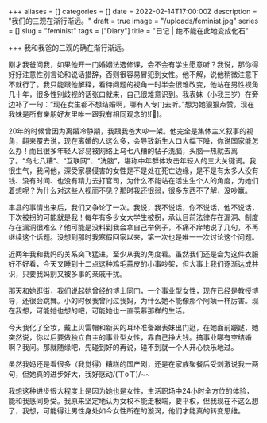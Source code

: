 +++
aliases = []
categories = []
date = 2022-02-14T17:00:00Z
description = "我们的三观在渐行渐远。"
draft = true
image = "/uploads/feminist.jpg"
series = []
slug = "feminist"
tags = ["Diary"]
title = "日记 | 绝不能在此地变成化石"

+++
我和我爸的三观的确在渐行渐远。

刚才我爸问我，如果他开一门婚姻法选修课，会不会有学生愿意听？我说，那你得好好注意性别言论和说话措辞，否则很容易冒犯到女性。他不解，说他稍微注意下不就行了。我只能跟他解释，看待问题的视角一时半会很难改变，他站在男性视角几十年，很多性别歧视的话张口就来，自己很难意识到。我表妹（小我三岁）在旁边补了一句：“现在女生都不想结婚啊，哪有人专门去听。”想为她狠狠点赞，现在我妹是所有亲朋好友里唯一跟我有相同观念的![🚬]。

20年的时候曾因为离婚冷静期，我跟我爸大吵一架。他完全是集体主义叙事的视角，翻来覆去说，现在离婚的人这么多，会导致新生人口大幅下降，你说国家能怎么办！而且很多年轻人容易被网络上乌七八糟的帖子洗脑，头脑一热就去离了。“乌七八糟”、“互联网”、“洗脑”，堪称中年群体攻击年轻人的三大关键词。我很生气，我问他，深受家暴侵害的女性是不是处在死亡边缘，是不是有太多人没有钱、没有时间、也没有精力去打官司，为什么不能站在活生生个人的角度，为她们着想呢？为什么对这些人视而不见？那时我还很弱，很多东西不了解，没吵赢。  

丰县的事情出来后，我们又争论了一次。我说，我不说话，你不说话，他不说话，下次被拐的可能就是我！每年有多少女大学生被拐，承认目前法律存在漏洞、制度存在漏洞很难么？他可能是没料到我会拿自己举例子，不痛不痒地说了几句，不再继续这个话题。没想到那时我寒假回家以来，第一次也是唯一一次讨论这个问题。

近两年我和我妈的关系突飞猛进，至少从我的角度看。虽然我们还是会为这件衣服好不好看，今天又睡到十二点这种鸡毛蒜皮的小事吵架，但大事上我们逐渐达成共识，只要我妈别又被多事的亲戚干扰。

那天和她逛街，我们说起她曾经的博士同门，一个事业型女性，现在已经是教授博导，还很会跳舞。小的时候我曾问过我妈，为什么她不能像那个阿姨一样厉害。现在我想，可能她也想的吧，可能她也一直羡慕那样的生活。

今天我化了全妆，戴上贝雷帽和新买的耳环准备跟表妹出门逛，在她面前蹦跶，她突然说，你以后要做独立自主的事业型女性，靠自己挣大钱。搞事业哪有空结婚啊？我问。那就随缘吧，先碰到好的再说，碰不到就一个人开心快乐地过。

虽然我妈还是看很多（我觉得）糟糕的国产剧，还是在家族聚餐后受刺激说我一两句，但她真的进步好大，我好感动/(ㄒoㄒ)/\~\~

我想这种进步很大程度上是因为她也是女性，生活职场中24小时全方位的体验，能和我感同身受。我原来坚定地认为女权不能走极端，要平权，但我现在不这么想了，我想，可能得让男性身处如今女性所在的漩涡，他们才能真的转变思维。